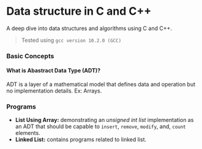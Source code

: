 # Data structure in C and C++
A deep dive into data structures and algorithms using C and C++.
> Tested using `gcc version 10.2.0 (GCC)`

### Basic Concepts ###
#### What is Abastract Data Type (ADT)? ####
ADT is a layer of a mathematical model that defines data and operation but no implementation details. Ex: Arrays.

### Programs ###
- **List Using Array:** demonstrating an *unsigned int list* implementation as an ADT that should be capable to `insert`, `remove`, `modify`,  and, `count` elements.
- **Linked List:** contains programs related to linked list.

